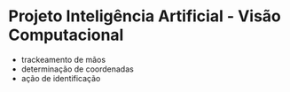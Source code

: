 # Projeto Inteligência Artificial - Visão Computacional
- trackeamento de mãos
- determinação de coordenadas
- ação de identificação  
